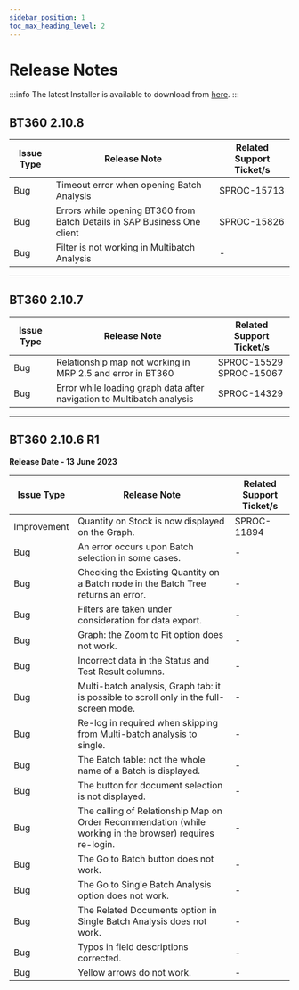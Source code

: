 ```yaml
---
sidebar_position: 1
toc_max_heading_level: 2
---
```


# Release Notes

:::info
The latest Installer is available to download from [here](../../plugins/bt360/download.md).
:::

## BT360 2.10.8

| Issue Type | Release Note | Related Support Ticket/s |
| --- | --- | --- |
| Bug | Timeout error when opening Batch Analysis | SPROC-15713 |
| Bug | Errors while opening BT360 from Batch Details in SAP Business One client | SPROC-15826 |
| Bug | Filter is not working in Multibatch Analysis | - |

---

## BT360 2.10.7

| Issue Type | Release Note | Related Support Ticket/s |
| --- | --- | --- |
| Bug | Relationship map not working in MRP 2.5 and error in BT360 | SPROC-15529 <br/>SPROC-15067 |
| Bug | Error while loading graph data after navigation to Multibatch analysis | SPROC-14329 |

---

## BT360 2.10.6 R1

**Release Date - 13 June 2023**

| Issue Type | Release Note | Related Support Ticket/s |
| --- | --- | --- |
| Improvement | Quantity on Stock is now displayed on the Graph. | SPROC-11894 |
| Bug | An error occurs upon Batch selection in some cases. | - |
| Bug | Checking the Existing Quantity on a Batch node in the Batch Tree returns an error. | - |
| Bug | Filters are taken under consideration for data export. | - |
| Bug | Graph: the Zoom to Fit option does not work. | - |
| Bug | Incorrect data in the Status and Test Result columns. | - |
| Bug | Multi-batch analysis, Graph tab: it is possible to scroll only in the full-screen mode. | - |
| Bug | Re-log in required when skipping from Multi-batch analysis to single. | - |
| Bug | The Batch table: not the whole name of a Batch is displayed. | - |
| Bug | The button for document selection is not displayed. | - |
| Bug | The calling of Relationship Map on Order Recommendation (while working in the browser) requires re-login. | - |
| Bug | The Go to Batch button does not work. | - |
| Bug | The Go to Single Batch Analysis option does not work. | - |
| Bug | The Related Documents option in Single Batch Analysis does not work. | - |
| Bug | Typos in field descriptions corrected. | - |
| Bug | Yellow arrows do not work. | - |
